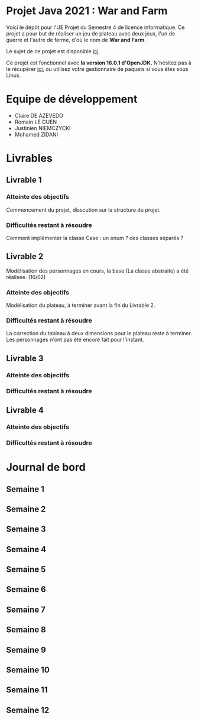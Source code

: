 # Projet Java 2021 : War and Farm

Voici le dépôt pour l'UE Projet du Semestre 4 de licence informatique.
Ce projet a pour but de réaliser un jeu de plateau avec deux jeux,
l'un de guerre et l'autre de ferme, d'où le nom de **War and Farm**.

Le sujet de ce projet est disponible [ici](https://www.fil.univ-lille1.fr/portail/index.php?dipl=L&sem=S4&ue=Projet&label=Documents).

Ce projet est fonctionnel avec **la version 16.0.1 d'OpenJDK.**
N'hésitez pas à le récupérer [ici](https://www.oracle.com/java/technologies/javase-jdk16-downloads.html), ou utilisez votre
gestionnaire de paquets si vous êtes sous Linux.

# Equipe de développement

- Claire DE AZEVEDO
- Romain LE GUEN
- Justinien NIEMCZYCKI
- Mohamed ZIDANI

# Livrables

## Livrable 1

### Atteinte des objectifs
Commencement du projet, disscution sur la structure du projet.

### Difficultés restant à résoudre
Comment implémenter la classe Case : un enum ? des classes séparés ?

## Livrable 2
Modélisation des personnages en cours, la base (La classe abstraite) a été réalisée. (16/02)

### Atteinte des objectifs
Modélisation du plateau, à terminer avant la fin du Livrable 2.

### Difficultés restant à résoudre
La correction du tableau à deux dimensions pour le plateau reste à terminer.
Les personnages n'ont pas été encore fait pour l'instant.

## Livrable 3

### Atteinte des objectifs

### Difficultés restant à résoudre

## Livrable 4

### Atteinte des objectifs

### Difficultés restant à résoudre

# Journal de bord

## Semaine 1

## Semaine 2

## Semaine 3

## Semaine 4

## Semaine 5

## Semaine 6

## Semaine 7

## Semaine 8

## Semaine 9

## Semaine 10

## Semaine 11

## Semaine 12
